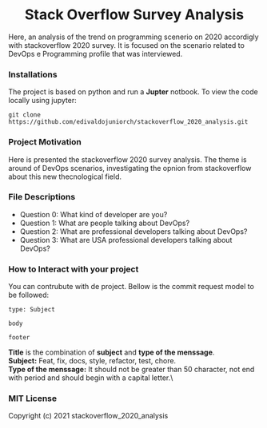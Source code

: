 <h1 align="center"> Stack Overflow Survey Analysis</h1>

Here, an analysis of the trend on programming scenerio on 2020 accordigly with stackoverflow 2020 survey. It is focused on the scenario related to 
DevOps e Programming profile that was interviewed.

### Installations
  The project is based on python and run a **Jupter** notbook. To view the code locally using jupyter:
```
git clone https://github.com/edivaldojuniorch/stackoverflow_2020_analysis.git
```
### Project Motivation
Here is presented the stackoverflow 2020 survey analysis. The theme is around of DevOps scenarios, investigating the opnion from stackoverflow about this new thecnological field. 


### File Descriptions
* Question 0: What kind of developer are you?
* Question 1: What are people talking about DevOps?
* Question 2: What are professional developers talking about DevOps?
* Question 3: What are USA professional developers talking about DevOps?

### How to Interact with your project
You can contrubute with de project. Bellow is the commit request model to be followed:
```
type: Subject

body

footer
``` 
**Title** is the combination of __subject__ and __type of the menssage__. \
**Subject:** Feat, fix, docs, style, refactor, test, chore.\
**Type of the menssage:** It should not be greater than 50 character, not end with period and should begin with a capital letter.\


### MIT License
Copyright (c) 2021 stackoverflow_2020_analysis

